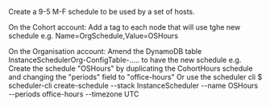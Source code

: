Create a 9-5 M-F schedule to be used by a set of hosts.

On the Cohort account:
Add a tag to each node that will use tghe new schedule
e.g. 
  Name=OrgSchedule,Value=OSHours

On the Organisation account:
Amend the DynamoDB table InstanceSchedulerOrg-ConfigTable-..... to have the new schedule
e.g.
Create the schedule "OSHours" by duplicating the CohortHours schedule and changing the "periods" field to "office-hours"
Or use the scheduler cli
$ scheduler-cli create-schedule --stack InstanceScheduler --name OSHours --periods office-hours --timezone UTC



